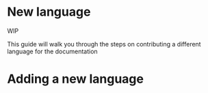 # New language
WIP

This guide will walk you through the steps on contributing a different language for the documentation

# Adding a new language
